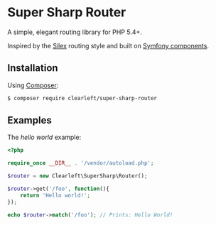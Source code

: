 Super Sharp Router
==================

A simple, elegant routing library for PHP 5.4+.

Inspired by the [Silex](http://silex.sensiolabs.org) routing style and built on [Symfony components](http://symfony.com/doc/current/components/index.html).

## Installation

Using [Composer](https://getcomposer.org/):

```bash
$ composer require clearleft/super-sharp-router
```

## Examples

The _hello world_ example:

```php
<?php

require_once __DIR__ . '/vendor/autoload.php';

$router = new Clearleft\SuperSharp\Router();

$router->get('/foo', function(){
    return 'Hello world!';
});

echo $router->match('/foo'); // Prints: Hello World!

```